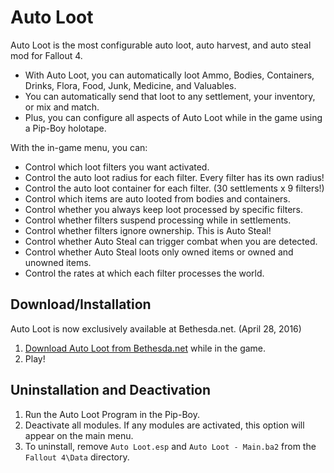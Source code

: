 # Auto Loot

Auto Loot is the most configurable auto loot, auto harvest, and auto steal mod for Fallout 4.

* With Auto Loot, you can automatically loot Ammo, Bodies, Containers, Drinks, Flora, Food, Junk, Medicine, and Valuables.
* You can automatically send that loot to any settlement, your inventory, or mix and match.
* Plus, you can configure all aspects of Auto Loot while in the game using a Pip-Boy holotape.

With the in-game menu, you can:

* Control which loot filters you want activated.
* Control the auto loot radius for each filter. Every filter has its own radius!
* Control the auto loot container for each filter. (30 settlements x 9 filters!)
* Control which items are auto looted from bodies and containers.
* Control whether you always keep loot processed by specific filters.
* Control whether filters suspend processing while in settlements.
* Control whether filters ignore ownership. This is Auto Steal!
* Control whether Auto Steal can trigger combat when you are detected.
* Control whether Auto Steal loots only owned items or owned and unowned items.
* Control the rates at which each filter processes the world.

## Download/Installation

Auto Loot is now exclusively available at Bethesda.net. (April 28, 2016)

1. [Download Auto Loot from Bethesda.net](https://mods.bethesda.net/#en/workshop/fallout4/mod-detail/758870) while in the game.
2. Play!

## Uninstallation and Deactivation

1. Run the Auto Loot Program in the Pip-Boy.
2. Deactivate all modules. If any modules are activated, this option will appear on the main menu.
3. To uninstall, remove `Auto Loot.esp` and `Auto Loot - Main.ba2` from the `Fallout 4\Data` directory.
